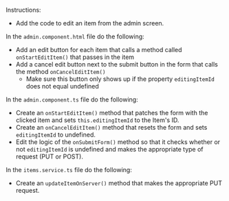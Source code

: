 Instructions: 

* Add the code to edit an item from the admin screen.

In the `admin.component.html` file do the following:
* Add an edit button for each item that calls a method called `onStartEditItem()` that passes in the item
* Add a cancel edit button next to the submit button in the form that calls the method `onCancelEditItem()`
  * Make sure this button only shows up if the property `editingItemId` does not equal undefined

In the `admin.component.ts` file do the following:
* Create an `onStartEditItem()` method that patches the form with the clicked item and sets `this.editingItemId` to the Item's ID.
* Create an `onCancelEditItem()` method that resets the form and sets `editingItemId` to undefined.
* Edit the logic of the `onSubmitForm()` method so that it checks whether or not `editingItemId` is undefined and makes the appropriate type of request (PUT or POST).

In the `items.service.ts` file do the following:
* Create an `updateItemOnServer()` method that makes the appropriate PUT request.